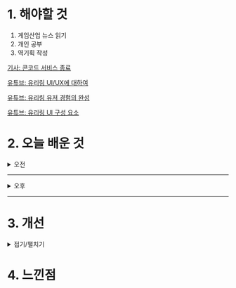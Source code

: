 
# 1. 해야할 것

1. 게임산업 뉴스 읽기 
2. 개인 공부  
3. 역기획 작성

[기사: 콘코드 서비스 종료](https://www.gamemeca.com/view.php?gid=1752877)

[유튜브: 유리링 UI/UX에 대하여](https://www.youtube.com/watch?v=XfTzDd4pUbk&t=105s)

[유튜브: 유리링 유저 경험의 완성](https://www.youtube.com/watch?v=L1sV8YpPJpA)

[유튜브: 유리링 UI 구성 요소](https://www.youtube.com/watch?v=nf2bU6DwYH4&t=11s)

# 2. 오늘 배운 것

<details>
<summary>오전</summary>

## 오늘의 뉴스
<details>
<summary>접기/펼치기</summary>

### 콘코드 서비스 종료
![image](https://github.com/user-attachments/assets/d35ce3f0-7d2c-4dfe-be08-049582aa0474)

PC사상으로 점철되고 개발자 한마디로 많은 이슈를 만들었던 게임 콘코드.\
나는 특히 캐릭터가 못생긴걸로 알고 있었다.\
한국 게임은 PC사상에 물든 게임을 많이 못본 것 같은데 해외는 이쪽으로 엄청나게 이슈고 개발 방향도 기울어지고 있다고 한다.

뭐 평등을 추구한다는 이상은 좋은데 이것을 이상하게 적용하고 강요한다는게 현 시점으로 보고 있다.\
흑인 인어공주라던지... 정말 충격이었다.

콘코드는 이런 이슈로 실패한 것도 있겠지만 게임 자체가 매력이 없어서 서비스 종료를 한 거겠지만\
PC에 대해 다시한번 생각해볼 기회가 되었다.
</details>


</details>

****

<details>
<summary>오후</summary>

## 역기획서 작성
<details>
<summary>접기/펼치기</summary>

### 시스템 요약
![image](https://github.com/user-attachments/assets/58b25c93-d63b-4854-906b-3a606b7df470)

### 시스템 플로우
![image](https://github.com/user-attachments/assets/f526913f-f4f7-45ac-8742-7e35c81ced78)

### UI 설계


</details>

## 유리링 UI/UX
<details>
<summary>접기/펼치기</summary>

### UI/UX
#### 1. 메타포에 대하여
![image](https://github.com/user-attachments/assets/27de4be7-682c-4cfd-9aac-ce78852d9c05)

#### 2. 아이콘
![image](https://github.com/user-attachments/assets/d4bf4402-1402-4c44-b121-5d5c2e984d21)

#### 3. 직관적인 UI
![image](https://github.com/user-attachments/assets/283f3e15-65cf-444a-af28-c8f8f570cb8a)

#### 4. UI 설계가 필요한 이유
로딩바가 있으면, 로딩창이 빠르게 느껴지고\
경험치 게이지를 직관적으로 몇% 남았는지 보여주어 채우도록 유도한다.

![image](https://github.com/user-attachments/assets/f6546aac-88b7-47d1-833b-f0a239f71bb3)

![image](https://github.com/user-attachments/assets/865accdc-9ccb-4593-a859-c847b3993d1e)

#### 5. 뎁스
![image](https://github.com/user-attachments/assets/5bcedba9-131d-490a-9ae0-fd9dfa719ba0)

#### 6. 기본값
![image](https://github.com/user-attachments/assets/c945ef59-7c8b-4cc5-aa4c-f7feec1135e8)

#### 7. 상호작용
![image](https://github.com/user-attachments/assets/2db9b132-45da-4b3a-9607-08cc873a8d98)

![image](https://github.com/user-attachments/assets/c1eb3b61-9c0d-4eef-a5b7-ab22fcbb0c32)

![image](https://github.com/user-attachments/assets/716fc7b9-3d76-42c9-93d6-1c86006008ce)

#### 8. 버튼
![image](https://github.com/user-attachments/assets/92670e7b-b158-48fb-b1b5-c6e3e561e618)

![image](https://github.com/user-attachments/assets/81226e4e-3f9f-4390-8108-e24aeba6b3c8)

![image](https://github.com/user-attachments/assets/05f96b43-efb7-4285-b1d1-436e5aa905b4)

![image](https://github.com/user-attachments/assets/72967819-d11b-4caf-8cfd-491b3b371840)

![image](https://github.com/user-attachments/assets/7a362342-3a53-4ad2-b745-179b747983dd)

![image](https://github.com/user-attachments/assets/010e3c1d-dbc4-4a8c-b7da-cafaac3029a9)

![image](https://github.com/user-attachments/assets/e4a2649b-f701-488b-ac97-096877e67041)

![image](https://github.com/user-attachments/assets/f74dacb6-edbb-4de8-9dd1-faeba513dabd)

#### 9. 연출
![image](https://github.com/user-attachments/assets/b38f39ff-22f0-429a-a437-879179c69f37)

![image](https://github.com/user-attachments/assets/9a9f6a0b-8ad0-41c0-a68d-0b5d1cc044ff)

![image](https://github.com/user-attachments/assets/f77b1bd8-58cb-484a-a80c-35a8bb2ae94f)

![image](https://github.com/user-attachments/assets/ab1ec61e-5e91-43a7-89fe-827b54ed4fd6)

![image](https://github.com/user-attachments/assets/a19a129f-d998-4c30-a5ef-1952c8ce0ac1)

</details>


</details>

****


# 3. 개선


<details>
<summary>접기/펼치기</summary>


</details>



# 4. 느낀점


